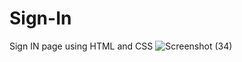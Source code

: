 # Sign-In
Sign IN page using HTML and CSS
![Screenshot (34)](https://user-images.githubusercontent.com/99583629/218813373-6a0bba35-213e-4825-95ef-bdf7bc9ed07d.png)
